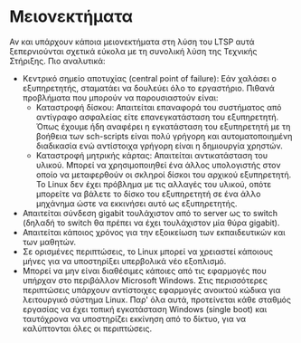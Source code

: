 # Μειονεκτήματα

Αν και υπάρχουν κάποια μειονεκτήματα στη λύση του LTSP αυτά ξεπερνιούνται
σχετικά εύκολα με τη συνολική λύση της Τεχνικής Στήριξης. Πιο αναλυτικά:

- Κεντρικό σημείο αποτυχίας (central point of failure): Εάν χαλάσει ο
  εξυπηρετητής, σταματάει να δουλεύει όλο το εργαστήριο. Πιθανά προβλήματα που
  μπορούν να παρουσιαστούν είναι:
  - Καταστροφή δίσκου: Απαιτείται επαναφορά του συστήματος από αντίγραφο
    ασφαλείας είτε επανεγκατάσταση του εξυπηρετητή. Όπως έχουμε ήδη αναφέρει η
    εγκατάσταση του εξυπηρετητή με τη βοήθεια των sch-scripts είναι πολύ
    γρήγορη και αυτοματοποιημένη διαδικασία ενώ αντίστοιχα γρήγορη είναι η
    δημιουργία χρηστών.
  - Καταστροφή μητρικής κάρτας: Απαιτείται αντικατάσταση του υλικού. Μπορεί να
    χρησιμοποιηθεί ένα άλλος υπολογιστής στον οποίο να μεταφερθούν οι σκληροί
    δίσκοι του αρχικού εξυπηρετητή. Το Linux δεν έχει πρόβλημα με τις αλλαγές
    του υλικού, οπότε μπορείτε να βάλετε το δίσκο του εξυπηρετητή σε ένα άλλο
    μηχάνημα ώστε να εκκινήσει αυτό ως εξυπηρετητής.
- Απαιτείται σύνδεση gigabit τουλάχιστον από το server ως το switch (δηλαδή το
  switch θα πρέπει να έχει τουλάχιστον μία θύρα gigabit).
- Απαιτείται κάποιος χρόνος για την εξοικείωση των εκπαιδευτικών και των
  μαθητών.
- Σε ορισμένες περιπτώσεις, το Linux μπορεί να χρειαστεί κάποιους μήνες για να
  υποστηρίξει υπερβολικά νέο εξοπλισμό.
- Μπορεί να μην είναι διαθέσιμες κάποιες από τις εφαρμογές που υπήρχαν στο
  περιβάλλον Microsoft Windows. Στις περισσότερες περιπτώσεις υπάρχουν
  αντίστοιχες εφαρμογές ανοικτού κώδικα για λειτουργικό σύστημα Linux.
  Παρ' όλα αυτά, προτείνεται κάθε σταθμός εργασίας να έχει τοπική εγκατάσταση
  Windows (single boot) και ταυτόχρονα να υποστηρίζει εκκίνηση από το δίκτυο,
  για να καλύπτονται όλες οι περιπτώσεις.
